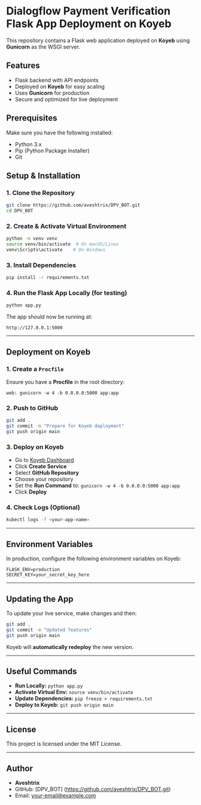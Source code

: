 # Dialogflow Payment Verification Flask App Deployment on Koyeb

This repository contains a Flask web application deployed on **Koyeb** using **Gunicorn** as the WSGI server.

## Features
- Flask backend with API endpoints
- Deployed on **Koyeb** for easy scaling
- Uses **Gunicorn** for production
- Secure and optimized for live deployment

## Prerequisites
Make sure you have the following installed:

- Python 3.x
- Pip (Python Package Installer)
- Git

## Setup & Installation

### 1. Clone the Repository
```bash
git clone https://github.com/aveshtrix/DPV_BOT.git
cd DPV_BOT
```

### 2. Create & Activate Virtual Environment
```bash
python -m venv venv
source venv/bin/activate  # On macOS/Linux
venv\Scripts\activate    # On Windows
```

### 3. Install Dependencies
```bash
pip install -r requirements.txt
```

### 4. Run the Flask App Locally (for testing)
```bash
python app.py
```

The app should now be running at:
```
http://127.0.0.1:5000
```

---

## Deployment on Koyeb

### 1. Create a `Procfile`
Ensure you have a **Procfile** in the root directory:
```plaintext
web: gunicorn -w 4 -b 0.0.0.0:5000 app:app
```

### 2. Push to GitHub
```bash
git add .
git commit -m "Prepare for Koyeb deployment"
git push origin main
```

### 3. Deploy on Koyeb
- Go to [Koyeb Dashboard](https://app.koyeb.com/)
- Click **Create Service**
- Select **GitHub Repository**
- Choose your repository
- Set the **Run Command** to: `gunicorn -w 4 -b 0.0.0.0:5000 app:app`
- Click **Deploy**

### 4. Check Logs (Optional)
```bash
kubectl logs -f <your-app-name>
```

---

## Environment Variables
In production, configure the following environment variables on Koyeb:
```plaintext
FLASK_ENV=production
SECRET_KEY=your_secret_key_here
```

---

## Updating the App
To update your live service, make changes and then:
```bash
git add .
git commit -m "Updated features"
git push origin main
```
Koyeb will **automatically redeploy** the new version.

---

## Useful Commands
- **Run Locally:** `python app.py`
- **Activate Virtual Env:** `source venv/bin/activate`
- **Update Dependencies:** `pip freeze > requirements.txt`
- **Deploy to Koyeb:** `git push origin main`

---

## License
This project is licensed under the MIT License.

---

## Author
- **Aveshtrix**  
- GitHub: [DPV_BOT] (https://github.com/aveshtrix/DPV_BOT.git)
- Email: your-email@example.com

